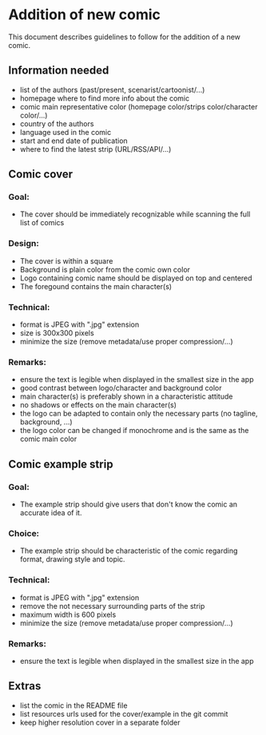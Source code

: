 
Addition of new comic
=====================

This document describes guidelines to follow for the addition of a new comic.


Information needed
------------------

- list of the authors (past/present, scenarist/cartoonist/...)
- homepage where to find more info about the comic
- comic main representative color (homepage color/strips color/character color/...)
- country of the authors
- language used in the comic
- start and end date of publication
- where to find the latest strip (URL/RSS/API/...)


Comic cover
-----------

### Goal:
- The cover should be immediately recognizable while scanning the full list of comics

### Design:
- The cover is within a square
- Background is plain color from the comic own color
- Logo containing comic name should be displayed on top and centered
- The foregound contains the main character(s)

### Technical:
- format is JPEG with ".jpg" extension
- size is 300x300 pixels
- minimize the size (remove metadata/use proper compression/...)

### Remarks:
- ensure the text is legible when displayed in the smallest size in the app
- good contrast between logo/character and background color
- main character(s) is preferably shown in a characteristic attitude
- no shadows or effects on the main character(s)
- the logo can be adapted to contain only the necessary parts (no tagline, background, ...)
- the logo color can be changed if monochrome and is the same as the comic main color


Comic example strip
-------------------

### Goal:
- The example strip should give users that don't know the comic an accurate idea of it.

### Choice:
- The example strip should be characteristic of the comic regarding format, drawing style and topic.

### Technical:
- format is JPEG with ".jpg" extension
- remove the not necessary surrounding parts of the strip
- maximum width is 600 pixels
- minimize the size (remove metadata/use proper compression/...)

### Remarks:
- ensure the text is legible when displayed in the smallest size in the app


Extras
------

- list the comic in the README file
- list resources urls used for the cover/example in the git commit
- keep higher resolution cover in a separate folder
